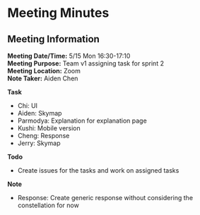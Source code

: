 # Meeting Minutes
## Meeting Information
**Meeting Date/Time:** 5/15 Mon 16:30-17:10 <br>
**Meeting Purpose:** Team v1 assigning task for sprint 2 <br>
**Meeting Location:** Zoom <br>
**Note Taker:** Aiden Chen <br>

**Task**
- Chi: UI
- Aiden: Skymap
- Parmodya: Explanation for explanation page
- Kushi: Mobile version
- Cheng: Response
- Jerry: Skymap

**Todo**
- Create issues for the tasks and work on assigned tasks

**Note**
- Response: Create generic response without considering the constellation for now
